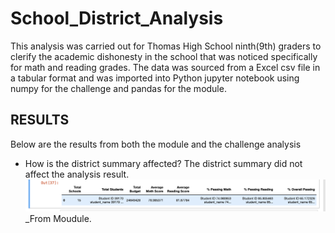 # School_District_Analysis
This analysis was carried out for Thomas High School ninth(9th) graders to clerify the academic dishonesty in the school that was noticed specifically for math and reading grades. The data was sourced from a Excel csv file in a tabular format and was imported into Python jupyter notebook using numpy for the challenge and pandas for the module.

## RESULTS
Below are the results from both the module and the challenge analysis 
* How is the district summary affected? 
The district summary did not affect the analysis result.
![Image](https://github.com/Thaofeeqat/School_District_Analysis/blob/main/District%20Summary(M).png) _From Moudule. 
